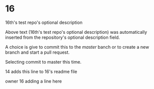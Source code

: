 # 16
16th's test repo's optional description

Above text (16th's test repo's optional description) was automatically inserted from the repository's optional description field.

A choice is give to commit this to the *master* banch or to create a new branch and start a pull request.

Selecting commit to master this time.

14 adds this line to 16's readme file

owner 16 adding a line here

